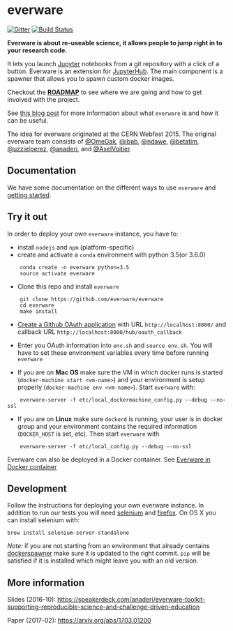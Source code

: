
# everware

[![Gitter](https://badges.gitter.im/Join%20Chat.svg)](https://gitter.im/everware/everware)
[![Build Status](https://travis-ci.org/everware/everware.svg?branch=master)](https://travis-ci.org/everware/everware)

**Everware is about re-useable science, it allows people to jump right
in to your research code.**

It lets you launch [Jupyter](https://jupyter.org) notebooks from a git
repository with a click of a button. Everware is an extension for
[JupyterHub]. The main component is a spawner that allows you to spawn
custom docker images.

Checkout the **[ROADMAP](../../issues/39)** to see where we are going
and how to get involved with the project.

See [this blog
post](http://betatim.github.io/posts/project-everware-reusable-science/)
for more information about what `everware` is and how it can be useful.

The idea for everware originated at the CERN Webfest 2015.  The
original everware team consists of
[@OmeGak](https://github.com/omegak),
[@ibab](https://github.com/ibab), [@ndawe](https://github.com/ndawe),
[@betatim](https://github.com/betatim),
[@uzzielperez](https://github.com/uzzielperez),
[@anaderi](https://github.com/anaderi), and
[@AxelVoitier](https://github.com/AxelVoitier).


## Documentation

We have some documentation on the different ways to use `everware` and
[getting
started](https://github.com/everware/everware/wiki/Getting-Started).


## Try it out

In order to deploy your own `everware` instance, you have to:

 - install `nodejs` and `npm` (platform-specific)
 - create and activate a `conda` environment with python 3.5(or 3.6.0)
```
    conda create -n everware python=3.5
    source activate everware
```
 - Clone this repo and install `everware`
```
    git clone https://github.com/everware/everware
    cd everware
    make install
```
 - [Create a Github OAuth application](https://github.com/settings/applications/new)
   with URL `http://localhost:8000/` and callback URL
   `http://localhost:8000/hub/oauth_callback`
 - Enter you OAuth information into `env.sh` and `source env.sh`. You will
   have to set these environment variables every time before running `everware`

 - If you are on **Mac OS** make sure the VM in which docker runs is
   started (`docker-machine start <vm-name>`) and your environment is
   setup properly (`docker-machine env <vm-name>`). Start `everware` with:
```
    everware-server -f etc/local_dockermachine_config.py --debug --no-ssl
```
 - If you are on **Linux** make sure `dockerd` is running, your user 
   is in docker group and your environment contains the required 
   information (`DOCKER_HOST` is set, etc). Then start `everware` with
```
    everware-server -f etc/local_config.py --debug --no-ssl
```

Everware can also be deployed in a Docker container. See [Everware in Docker container](docker.md)


## Development

Follow the instructions for deploying your own everware instance. In
addition to run our tests you will need [selenium] and [firefox]. On
OS X you can install selenium with:

```
brew install selenium-server-standalone
```

_Note:_ if you are not starting from an environment that already contains
[dockerspawner] make sure it is updated to the right commit. `pip` will
be satisfied if it is installed which might leave you with an old version.


[selenium]: http://www.seleniumhq.org/
[jupyterhub]: https://github.com/jupyter/jupyterhub
[dockerspawner]: https://github.com/jupyter/dockerspawner
[firefox]: https://www.mozilla.org/en-US/firefox/

## More information

Slides (2016-10): https://speakerdeck.com/anaderi/everware-toolkit-supporting-reproducible-science-and-challenge-driven-education

Paper (2017-02): https://arxiv.org/abs/1703.01200